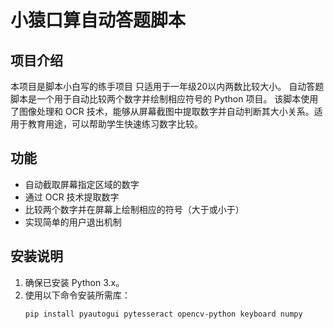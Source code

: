 # 小猿口算自动答题脚本

## 项目介绍
本项目是脚本小白写的练手项目 只适用于一年级20以内两数比较大小。 自动答题脚本是一个用于自动比较两个数字并绘制相应符号的 Python 项目。 该脚本使用了图像处理和 OCR 技术，能够从屏幕截图中提取数字并自动判断其大小关系。适用于教育用途，可以帮助学生快速练习数字比较。

## 功能
- 自动截取屏幕指定区域的数字
- 通过 OCR 技术提取数字
- 比较两个数字并在屏幕上绘制相应的符号（大于或小于）
- 实现简单的用户退出机制

## 安装说明
1. 确保已安装 Python 3.x。
2. 使用以下命令安装所需库：
   ```bash
   pip install pyautogui pytesseract opencv-python keyboard numpy
